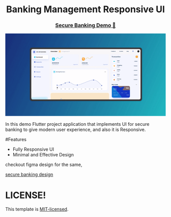 <p align="center">
  <h1 align="center">Banking Management Responsive UI</h1>
  <h3 align="center" ><a href="https://banking-template.web.app/#/" >Secure Banking Demo 🚀</a></h3>
</p>

![Image Plugin](secure_banking_demo.gif)

In this demo Flutter project application that implements UI for secure banking to give modern user experience, and also it is Responsive.

#Features

- Fully Responsive UI
- Minimal and Effective Design
 
checkout figma design for the same,

<a href="https://dribbble.com/shots/14216372-Secure-Banking">secure banking design</a>

# LICENSE!
This template is [MIT-licensed](https://github.com/Mindinventory/secure_banking/blob/master/LICENSE "MIT-licensed").
